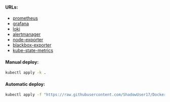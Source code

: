 #### URLs:
- [prometheus](https://github.com/prometheus/prometheus/releases)
- [grafana](https://github.com/grafana/grafana/releases)
- [loki](https://github.com/grafana/loki/releases)
- [alertmanager](https://github.com/prometheus/alertmanager/releases)
- [node-exporter](https://github.com/prometheus/node_exporter/releases)
- [blackbox-exporter](https://github.com/prometheus/blackbox_exporter/releases)
- [kube-state-metrics](https://github.com/kubernetes/kube-state-metrics/releases)

#### Manual deploy:
```bash
kubectl apply -k .
```

#### Automatic deploy:
```bash
kubectl apply -f "https://raw.githubusercontent.com/ShadowUser17/DockerTemplates/master/K8S/prometheus-cluster/fluxcd-deploy.yml"
```
